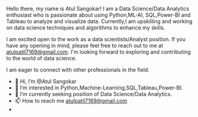 Hello there, my name is Atul Sangokar!
I am a Data Science/Data Analytics enthusiast who is passionate about using Python,ML-AI, SQL,Power-BI and Tableau to analyze and visualize data. 
Currently,I am upskilling and working on data science techniques and algorithms to enhance my skills.

I am excited open to the work as a data scientists/Analyst position.
If you have any opening in mind, please feel free to reach out to me at atulpatil7169@gmail.com. 
I'm looking forward to exploring and contributing to the world of data science.

I am eager to connect with other professionals in the field.

- 👋 Hi, I’m @Atul Sangokar
- 👀 I’m interested in Python,Machine-Learning,SQL,Tableau,Power-BI.
- 🌱 I’m currently seeking position of Data Science/Data Analytics.
- 📫 How to reach me atulpatil7169@gmail.com
- 
<!---
Atulpatils/Atulpatils is a ✨ special ✨ repository because its `README.md` (this file) appears on your GitHub profile.
You can click the Preview link to take a look at your changes.
--->
